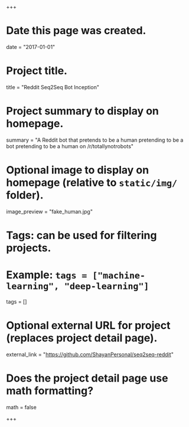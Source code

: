 +++
# Date this page was created.
date = "2017-01-01"

# Project title.
title = "Reddit Seq2Seq Bot Inception"

# Project summary to display on homepage.
summary = "A Reddit bot that pretends to be a human pretending to be a bot pretending to be a human on /r/totallynotrobots"

# Optional image to display on homepage (relative to `static/img/` folder).
image_preview = "fake_human.jpg"

# Tags: can be used for filtering projects.
# Example: `tags = ["machine-learning", "deep-learning"]`
tags = []

# Optional external URL for project (replaces project detail page).
external_link = "https://github.com/ShayanPersonal/seq2seq-reddit"

# Does the project detail page use math formatting?
math = false

+++
